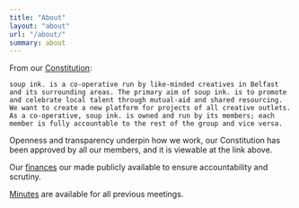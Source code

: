 ```yaml
---
title: "About"
layout: "about"
url: "/about/"
summary: about
---
```


From our [Constitution](https://drive.google.com/file/d/1lxkUe52r92h4GxQyhrm2xn-0U7jV5pEk/view):

    soup ink. is a co-operative run by like-minded creatives in Belfast and its surrounding areas. The primary aim of soup ink. is to promote and celebrate local talent through mutual-aid and shared resourcing. We want to create a new platform for projects of all creative outlets. As a co-operative, soup ink. is owned and run by its members; each member is fully accountable to the rest of the group and vice versa.

Openness and transparency underpin how we work, our Constitution has been approved by all our members, and it is viewable at the link above.

Our [finances](https://drive.google.com/drive/u/4/folders/1aV0FT00k6qWA3q0v18QqLe-QclF4UQgi) our made publicly available to ensure accountability and scrutiny.

[Minutes](https://drive.google.com/drive/u/4/folders/16XAl8cDlwndFgFw0wWBVeSSzjzmRrzga) are available for all previous meetings.
